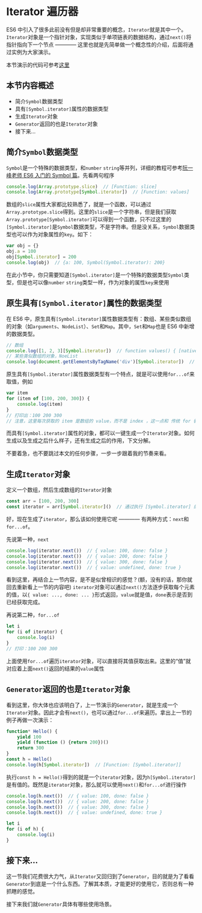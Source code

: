# Iterator 遍历器

ES6 中引入了很多此前没有但是却非常重要的概念，`Iterator`就是其中一个。`Iterator`对象是一个指针对象，实现类似于单项链表的数据结构，通过`next()`将指针指向下一个节点 ———— 这里也就是先简单做一个概念性的介绍，后面将通过实例为大家演示。

本节演示的代码可参考[这里](./test.js)

## 本节内容概述

- 简介`Symbol`数据类型
- 具有`[Symbol.iterator]`属性的数据类型
- 生成`Iterator`对象
- `Generator`返回的也是`Iterator`对象
- 接下来...

## 简介`Symbol`数据类型

`Symbol`是一个特殊的数据类型，和`number` `string`等并列，详细的教程可参考[阮一峰老师 ES6 入门的 Symbol 篇](http://es6.ruanyifeng.com/#docs/symbol)。先看两句程序

```javascript
console.log(Array.prototype.slice)  // [Function: slice]
console.log(Array.prototype[Symbol.iterator])  // [Function: values]
```

数组的`slice`属性大家都比较熟悉了，就是一个函数，可以通过`Array.prototype.slice`得到。这里的`slice`是一个字符串，但是我们获取`Array.prototype[Symbol.iterator]`可以得到一个函数，只不过这里的`[Symbol.iterator]`是`Symbol`数据类型，不是字符串。但是没关系，`Symbol`数据类型也可以作为对象属性的`key`。如下：

```javascript
var obj = {}
obj.a = 100
obj[Symbol.iterator] = 200
console.log(obj)  // {a: 100, Symbol(Symbol.iterator): 200}
```

在此小节中，你只需要知道`[Symbol.iterator]`是一个特殊的数据类型`Symbol`类型，但是也可以像`number` `string`类型一样，作为对象的属性`key`来使用

## 原生具有`[Symbol.iterator]`属性的数据类型

在 ES6 中，原生具有`[Symbol.iterator]`属性数据类型有：数组、某些类似数组的对象（如`arguments`、`NodeList`）、`Set`和`Map`。其中，`Set`和`Map`也是 ES6 中新增的数据类型。

```javascript
// 数组
console.log([1, 2, 3][Symbol.iterator])  // function values() { [native code] }
// 某些类似数组的对象，NoeList
console.log(document.getElementsByTagName('div')[Symbol.iterator])  // function values() { [native code] }
```

原生具有`[Symbol.iterator]`属性数据类型有一个特点，就是可以使用`for...of`来取值，例如

```javascript
var item
for (item of [100, 200, 300]) {
    console.log(item)
}
// 打印出：100 200 300 
// 注意，这里每次获取的 item 是数组的 value，而不是 index ，这一点和 传统 for 循环以及 for...in 完全不一样
```

而具有`[Symbol.iterator]`属性的对象，都可以一键生成一个`Iterator`对象。如何生成以及生成之后什么样子，还有生成之后的作用，下文分解。

不要着急，也不要跳过本文的任何步骤，一步一步跟着我的节奏来看。

## 生成`Iterator`对象

定义一个数组，然后生成数组的`Iterator`对象

```javascript
const arr = [100, 200, 300]
const iterator = arr[Symbol.iterator]()  // 通过执行 [Symbol.iterator] 的属性值（函数）来返回一个 iterator 对象
```

好，现在生成了`iterator`，那么该如何使用它呢 ———— 有两种方式：`next`和`for...of`。

先说第一种，`next`

```javascript
console.log(iterator.next())  // { value: 100, done: false }
console.log(iterator.next())  // { value: 200, done: false }
console.log(iterator.next())  // { value: 300, done: false }
console.log(iterator.next())  // { value: undefined, done: true }
```

看到这里，再结合上一节内容，是不是似曾相识的感觉？(额，没有的话，那你就回去重新看上一节的内容吧) `iterator`对象可以通过`next()`方法逐步获取每个元素的值，以`{ value: ..., done: ... }`形式返回，`value`就是值，`done`表示是否到已经获取完成。

再说第二种，`for...of`

```javascript
let i
for (i of iterator) {
    console.log(i)
}
// 打印：100 200 300 
```

上面使用`for...of`遍历`iterator`对象，可以直接将其值获取出来。这里的“值”就对应着上面`next()`返回的结果的`value`属性

## `Generator`返回的也是`Iterator`对象

看到这里，你大体也应该明白了，上一节演示的`Generator`，就是生成一个`Iterator`对象。因此才会有`next()`，也可以通过`for...of`来遍历。拿出上一节的例子再做一次演示：

```javascript
function* Hello() {
    yield 100
    yield (function () {return 200})()
    return 300 
}
const h = Hello()
console.log(h[Symbol.iterator])  // [Function: [Symbol.iterator]]
```

执行`const h = Hello()`得到的就是一个`iterator`对象，因为`h[Symbol.iterator]`是有值的。既然是`iterator`对象，那么就可以使用`next()`和`for...of`进行操作

```javascript
console.log(h.next())  // { value: 100, done: false }
console.log(h.next())  // { value: 200, done: false }
console.log(h.next())  // { value: 300, done: false }
console.log(h.next())  // { value: undefined, done: true }

let i
for (i of h) {
    console.log(i)
}
```

## 接下来...

这一节我们花费很大力气，从`Iterator`又回归到了`Generator`，目的就是为了看看`Generator`到底是一个什么东西。了解其本质，才能更好的使用它，否则总有一种抓瞎的感觉。

接下来我们就`Generator`具体有哪些使用场景。

